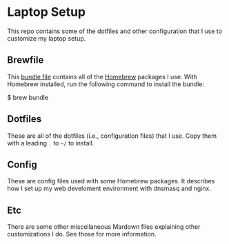 # Laptop Setup

This repo contains some of the dotfiles and other configuration that I use to
customize my laptop setup.

## Brewfile

This [bundle file](https://github.com/Homebrew/homebrew-bundle) contains all of
the [Homebrew](http://brew.sh) packages I use. With Homebrew installed, run the
following command to install the bundle:

  $ brew bundle

## Dotfiles

These are all of the dotfiles (i.e., configuration files) that I use. Copy them
with a leading `.` to `~/` to install.

## Config

These are config files used with some Homebrew packages. It describes how I set
up my web develoment environment with dnsmasq and nginx.

## Etc

There are some other miscellaneous Mardown files explaining other customizations
I do. See those for more information.
